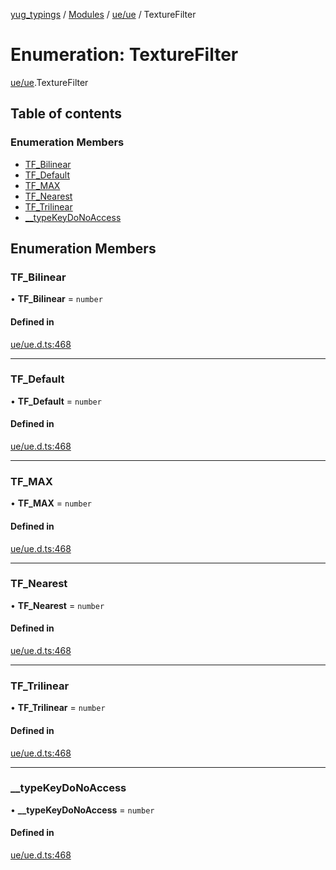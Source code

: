 [yug_typings](../README.md) / [Modules](../modules.md) / [ue/ue](../modules/ue_ue.md) / TextureFilter

# Enumeration: TextureFilter

[ue/ue](../modules/ue_ue.md).TextureFilter

## Table of contents

### Enumeration Members

- [TF\_Bilinear](ue_ue.TextureFilter.md#tf_bilinear)
- [TF\_Default](ue_ue.TextureFilter.md#tf_default)
- [TF\_MAX](ue_ue.TextureFilter.md#tf_max)
- [TF\_Nearest](ue_ue.TextureFilter.md#tf_nearest)
- [TF\_Trilinear](ue_ue.TextureFilter.md#tf_trilinear)
- [\_\_typeKeyDoNoAccess](ue_ue.TextureFilter.md#__typekeydonoaccess)

## Enumeration Members

### TF\_Bilinear

• **TF\_Bilinear** = `number`

#### Defined in

[ue/ue.d.ts:468](https://github.com/YugMetaverse/yug_typings/blob/b7d9b19/ue/ue.d.ts#L468)

___

### TF\_Default

• **TF\_Default** = `number`

#### Defined in

[ue/ue.d.ts:468](https://github.com/YugMetaverse/yug_typings/blob/b7d9b19/ue/ue.d.ts#L468)

___

### TF\_MAX

• **TF\_MAX** = `number`

#### Defined in

[ue/ue.d.ts:468](https://github.com/YugMetaverse/yug_typings/blob/b7d9b19/ue/ue.d.ts#L468)

___

### TF\_Nearest

• **TF\_Nearest** = `number`

#### Defined in

[ue/ue.d.ts:468](https://github.com/YugMetaverse/yug_typings/blob/b7d9b19/ue/ue.d.ts#L468)

___

### TF\_Trilinear

• **TF\_Trilinear** = `number`

#### Defined in

[ue/ue.d.ts:468](https://github.com/YugMetaverse/yug_typings/blob/b7d9b19/ue/ue.d.ts#L468)

___

### \_\_typeKeyDoNoAccess

• **\_\_typeKeyDoNoAccess** = `number`

#### Defined in

[ue/ue.d.ts:468](https://github.com/YugMetaverse/yug_typings/blob/b7d9b19/ue/ue.d.ts#L468)
